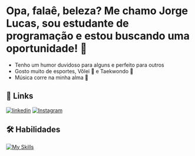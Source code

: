 
# Opa, falaê, beleza? Me chamo Jorge Lucas, sou estudante de programação e estou buscando uma oportunidade! 👋
- Tenho um humor duvidoso para alguns e perfeito para outros
- Gosto muito de esportes, Vôlei 🏐 e Taekwondo 🥋
- Música corre na minha alma 🎵


## 🔗 Links
[![linkedin](https://img.shields.io/badge/linkedin-0A66C2?style=for-the-badge&logo=linkedin&logoColor=white)](https://www.linkedin.com/in/lucasnadaes/)
[![Instagram](https://img.shields.io/badge/Instagram-%23E4405F.svg?style=for-the-badge&logo=Instagram&logoColor=white)](https://www.instagram.com/jojiyosoy/)

## 🛠 Habilidades
[![My Skills](https://skillicons.dev/icons?i=html,css,js,ts,vue)](https://skillicons.dev)

